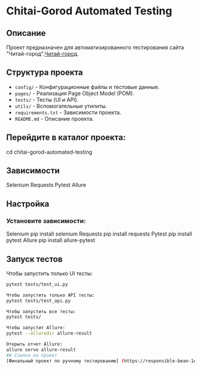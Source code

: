 # Chitai-Gorod Automated Testing

## Описание

Проект предназначен для автоматизированного тестирования сайта "Читай-город".[Читай-город](https://www.chitai-gorod.ru/).

## Структура проекта

- `config/` - Конфигурационные файлы и тестовые данные.
- `pages/` - Реализация Page Object Model (POM).
- `tests/` - Тесты (UI и API).
- `utils/` - Вспомогательные утилиты.
- `requirements.txt` - Зависимости проекта.
- `README.md` - Описание проекта.

## Перейдите в каталог проекта:
cd chitai-gorod-automated-testing

## Зависимости
Selenium
Requests
Pytest
Allure

## Настройка
### Установите зависимости:
Selenium  pip install selenium
Requests  pip install requests
Pytest    pip install pytest
Allure    pip install allure-pytest

## Запуск тестов

Чтобы запустить только UI тесты:
```bash
pytest tests/test_ui.py

Чтобы запустить только API тесты:
pytest tests/test_api.py

Чтобы запустить все тесты:
pytest tests/

Чтобы запустит Allure:
pytest --alluredir allure-result

Открыть отчет Allure:
allure serve allure-result
## Ссылка на проект
[Финальный проект по ручному тестированию] (https://responsible-bean-1e3.notion.site/e5002d855e4343159bf8fb08e4bc6340)

